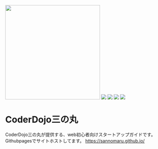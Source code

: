 <img src="https://raw.githubusercontent.com/startguide/startguide.github.io/master/logo.png" style="width:300px;heigh:300px; margin:0,auto;"></img>
<img src="https://img.shields.io/github/issues/sannomaru/sannomaru.github.io"> </img>
<img src="https://img.shields.io/github/forks/sannomaru/sannomaru.github.io"> </img>
<img src="https://img.shields.io/github/stars/sannomaru/sannomaru.github.io"> </img>
<img src="https://img.shields.io/github/license/sannomaru/sannomaru.github.io"> </img>
# CoderDojo三の丸
CoderDojo三の丸が提供する、web初心者向けスタートアップガイドです。
Githubpagesでサイトホストしてます。
https://sannomaru.github.io/
